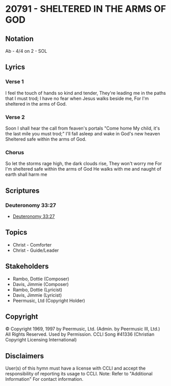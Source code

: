 # 20791 - SHELTERED IN THE ARMS OF GOD

## Notation

Ab - 4/4 on 2 - SOL

## Lyrics

### Verse 1

I feel the touch of hands so kind and tender, They're leading me in the paths that I must trod; I have no fear when Jesus walks beside me, For I'm sheltered in the arms of God.

### Verse 2

Soon I shall hear the call from feaven's portals "Come home My child, it's the last mile you must trod;"  I'll fall asleep and wake in God's new heaven Sheltered safe within the arms of God.

### Chorus

So let the storms rage high, the dark clouds rise, They won't worry me For I'm sheltered safe within the arms of God He walks with me and naught of earth shall harm me


## Scriptures

### Deuteronomy 33:27

- [Deuteronomy 33:27](https://www.biblegateway.com/passage/?search=Deuteronomy%2033%3A27)


## Topics

- Christ - Comforter
- Christ - Guide/Leader

## Stakeholders

- Rambo, Dottie (Composer)
- Davis, Jimmie (Composer)
- Rambo, Dottie (Lyricist)
- Davis, Jimmie (Lyricist)
- Peermusic, Ltd (Copyright Holder)

## Copyright

© Copyright 1969, 1997 by Peermusic, Ltd. (Admin. by Peermusic III, Ltd.) All Rights Reserved. Used by Permission. CCLI Song #41336
(Christian Copyright Licensing International)

## Disclaimers

User(s) of this hymn must have a license with CCLI and accept the responsibility of reporting its usage to CCLI.
Note: Refer to "Additional Information" For contact information.

